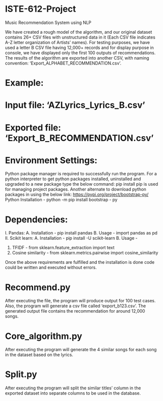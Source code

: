 # ISTE-612-Project
Music Recommendation System using NLP

We have created a rough model of the algorithm, and our original dataset contains 26+ CSV files with unstructured data in it (Each CSV file indicates A-Z letter organization of Artists’ names).
For testing purposes, we have used a letter B CSV file having 12,000+ records and for display purpose in console, we have displayed only the first 100 outputs of recommendations.
The results of the algorithm are exported into another CSV, with naming convention: ‘Export_ALPHABET_RECOMMENDATION.csv’.

# Example: 
# Input file: ‘AZLyrics_Lyrics_B.csv’ 
# Exported file: ‘Export_B_RECOMMENDATION.csv’
  
# Environment Settings:
Python package manager is required to successfully run the program.
For a python interpreter to get python packages installed, uninstalled and upgraded to a new package type the below command:
pip install
pip is used for managing project packages.
Another alternate to download python packages in using the below link:
https://pypi.org/project/bootstrap-py/
Python Installation - python -m pip install bootstrap - py

# Dependencies:
I.	Pandas: 
A.	Installation - pip install pandas
B.	Usage - import pandas as pd
II.	Scikit learn:
A.	Installation - pip install -U scikit-learn
B.	Usage -
1.	TFIDF - from sklearn.feature_extraction import text
2.	Cosine similarity - from sklearn.metrics.pairwise import cosine_similarity


Once the above requirements are fulfilled and the installation is done code could be written and executed without errors.

# Recommend.py
After executing the file, the program will produce output for 100 test cases. Also, the program will generate a csv file called ‘export_b123.csv’. The generated output file contains the recommendation for around 12,000 songs.  

# Core_algorithm.py
After executing the program will generate the 4 similar songs for each song in the dataset based on the lyrics.

# Split.py
After executing the program will split the similar titles’ column in the exported dataset into separate columns to be used in the database.

